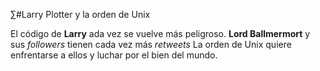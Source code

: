 ∑#Larry Plotter y la orden de Unix

El código de  **Larry** ada vez se vuelve más peligroso.
**Lord Ballmermort** y sus *followers* tienen cada vez más *retweets*
La orden de Unix quiere enfrentarse a ellos y luchar por el bien del mundo.
